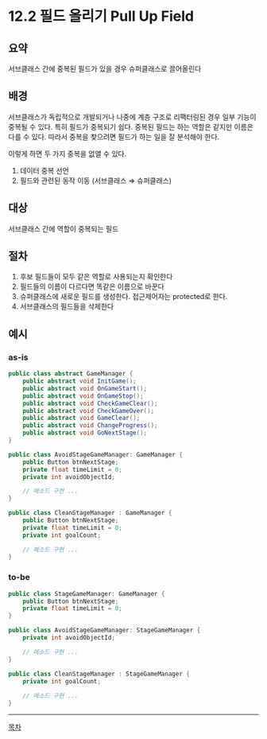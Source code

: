 # 12.2 필드 올리기 Pull Up Field

## 요약

서브클래스 간에 중복된 필드가 있을 경우 슈퍼클래스로 끌어올린다

## 배경

서브클래스가 독립적으로 개발되거나 나중에 계층 구조로 리팩터링된 경우 일부 기능이 중복될 수 있다. 특히 필드가 중복되기 쉽다. 중복된 필드는 하는 역할은 같지만 이름은 다를 수 있다. 따라서 중복을 찾으려면 필드가 하는 일을 잘 분석해야 한다.

이렇게 하면 두 가지 중복을 없앨 수 있다.

1. 데이터 중복 선언
2. 필드와 관련된 동작 이동 (서브클래스 ⇒ 슈퍼클래스)

## 대상

서브클래스 간에 역할이 중복되는 필드

## 절차

1. 후보 필드들이 모두 같은 역할로 사용되는지 확인한다
2. 필드들의 이름이 다르다면 똑같은 이름으로 바꾼다
3. 슈퍼클래스에 새로운 필드를 생성한다. 접근제어자는 protected로 한다.
4. 서브클래스의 필드들을 삭제한다

## 예시

### as-is

```cs
public class abstract GameManager {
    public abstract void InitGame();
    public abstract void OnGameStart();
    public abstract void OnGameStop();
    public abstract void CheckGameClear();
    public abstract void CheckGameOver();
    public abstract void GameClear();
    public abstract void ChangeProgress();
    public abstract void GoNextStage();
}

public class AvoidStageGameManager: GameManager {
    public Button btnNextStage;
    private float timeLimit = 0;
    private int avoidObjectId;

    // 메소드 구현 ...
}

public class CleanStageManager : GameManager {
    public Button btnNextStage;
    private float timeLimit = 0;
    private int goalCount;

    // 메소드 구현 ...
}
```

### to-be

```cs
public class StageGameManager: GameManager {
    public Button btnNextStage;
    private float timeLimit = 0;
}

public class AvoidStageGameManager: StageGameManager {
    private int avoidObjectId;

    // 메소드 구현 ...
}

public class CleanStageManager : StageGameManager {
    private int goalCount;
    
    // 메소드 구현 ...
}
```

---
[목차](../README.md)
